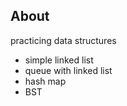 ## About

practicing data structures

* simple linked list
* queue with linked list
* hash map
* BST